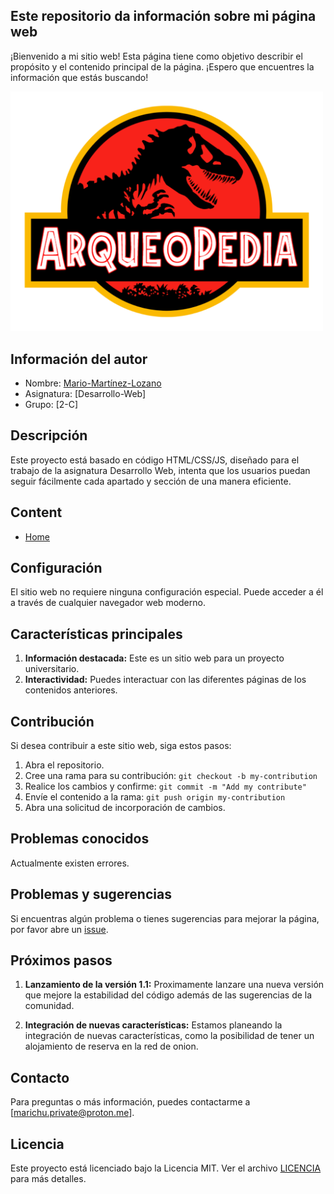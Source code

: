 ## Este repositorio da información sobre mi página web

¡Bienvenido a mi sitio web! Esta página tiene como objetivo describir el propósito y el contenido principal de la página. ¡Espero que encuentres la información que estás buscando!


<img src="imagenes/banner.png" alt="Banner" width="500"/>


## Información del autor

- Nombre: [Mario-Martínez-Lozano](https://github.com/marichu-kt)
- Asignatura: [Desarrollo-Web]
- Grupo: [2-C]


## Descripción

Este proyecto está basado en código HTML/CSS/JS, diseñado para el trabajo de la asignatura Desarrollo Web,
intenta que los usuarios puedan seguir fácilmente cada apartado y sección de una manera eficiente.

## Content

- [Home](index.html)


## Configuración

El sitio web no requiere ninguna configuración especial. Puede acceder a él a través de cualquier navegador web moderno.


## Características principales

1. **Información destacada:** Este es un sitio web para un proyecto universitario.
2. **Interactividad:** Puedes interactuar con las diferentes páginas de los contenidos anteriores.


## Contribución

Si desea contribuir a este sitio web, siga estos pasos:

1. Abra el repositorio.
2. Cree una rama para su contribución: `git checkout -b my-contribution`
3. Realice los cambios y confirme: `git commit -m "Add my contribute"`
4. Envíe el contenido a la rama: `git push origin my-contribution`
5. Abra una solicitud de incorporación de cambios.


## Problemas conocidos

Actualmente existen errores.


## Problemas y sugerencias

Si encuentras algún problema o tienes sugerencias para mejorar la página, por favor abre un [issue](https://github.com/marichu-kt/Practica-Final-Desarrollo-Web-UFV/issues).


## Próximos pasos

1. **Lanzamiento de la versión 1.1:** Proximamente lanzare una nueva versión que mejore la estabilidad del código además de las sugerencias de la comunidad.

2. **Integración de nuevas características:** Estamos planeando la integración de nuevas características, como la posibilidad de tener un alojamiento de reserva en la red de onion.


## Contacto

Para preguntas o más información, puedes contactarme a [marichu.private@proton.me].


## Licencia

Este proyecto está licenciado bajo la Licencia MIT. Ver el archivo [LICENCIA](LICENSE) para más detalles.
